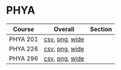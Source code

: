 # PHYA

| Course | Overall | Section |
| ------ | ------- | ------- |
| PHYA 201 | [csv](https://github.com/UCSD-Historical-Enrollment-Data/2024Winter/blob/main/overall/PHYA%20201.csv), [png](https://raw.githubusercontent.com/UCSD-Historical-Enrollment-Data/2024Winter/main/plot_overall/PHYA%20201.png), [wide](https://raw.githubusercontent.com/UCSD-Historical-Enrollment-Data/2024Winter/main/plot_overall_wide/PHYA%20201.png) |  |
| PHYA 226 | [csv](https://github.com/UCSD-Historical-Enrollment-Data/2024Winter/blob/main/overall/PHYA%20226.csv), [png](https://raw.githubusercontent.com/UCSD-Historical-Enrollment-Data/2024Winter/main/plot_overall/PHYA%20226.png), [wide](https://raw.githubusercontent.com/UCSD-Historical-Enrollment-Data/2024Winter/main/plot_overall_wide/PHYA%20226.png) |  |
| PHYA 296 | [csv](https://github.com/UCSD-Historical-Enrollment-Data/2024Winter/blob/main/overall/PHYA%20296.csv), [png](https://raw.githubusercontent.com/UCSD-Historical-Enrollment-Data/2024Winter/main/plot_overall/PHYA%20296.png), [wide](https://raw.githubusercontent.com/UCSD-Historical-Enrollment-Data/2024Winter/main/plot_overall_wide/PHYA%20296.png) |  |
